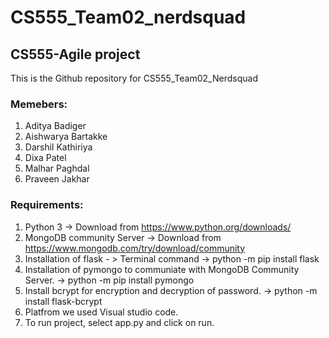# CS555_Team02_nerdsquad
## CS555-Agile project 
This is the Github repository for CS555_Team02_Nerdsquad

### Memebers:
1. Aditya Badiger
2. Aishwarya Bartakke
3. Darshil Kathiriya
4. Dixa Patel
5. Malhar Paghdal
6. Praveen Jakhar

### Requirements:
1. Python 3 -> Download from https://www.python.org/downloads/
2. MongoDB community Server -> Download from https://www.mongodb.com/try/download/community
3. Installation of flask - > Terminal command -> python -m pip install flask
4. Installation of pymongo to communiate with MongoDB Community Server. -> python -m pip install pymongo
5. Install bcrypt for encryption and decryption of password. -> python -m install flask-bcrypt
6. Platfrom we used Visual studio code.
7. To run project, select app.py and click on run.



